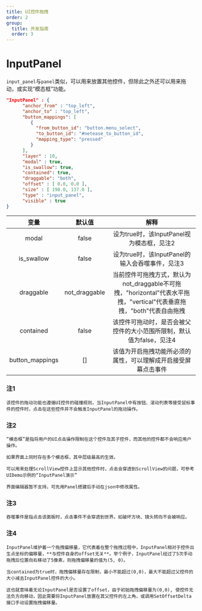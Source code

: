 ```yaml
---
title: UI控件拖拽
order: 2
group:
  title: 开发指南
  order: 3
---
```

# InputPanel
`input_panel`与`panel`类似，可以用来放置其他控件，但除此之外还可以用来拖动，或实现“模态框”功能。

```json
"InputPanel" : {
      "anchor_from" : "top_left",
      "anchor_to" : "top_left",
      "button_mappings": [
         {
           "from_button_id": "button.menu_select",
           "to_button_id": "#netease_to_button_id",
           "mapping_type": "pressed"
         }
      ],
      "layer" : 10,
      "modal" : true,
      "is_swallow": true,
      "contained": true,
      "draggable": "both",
      "offset" : [ 0.0, 0.0 ],
      "size" : [ 198.0, 137.0 ],
      "type" : "input_panel",
      "visible" : true
}
```

|变量|默认值|解释|
|:-:|:-:|:-:|
|modal|false|设为true时，该InputPanel视为模态框，见注2|
|is_swallow|false|设为true时，该InputPanel的输入会吞噬事件，见注3|
|draggable|not_draggable|当前控件可拖拽方式，默认为not_draggable不可拖拽，"horizontal"代表水平拖拽，"vertical"代表垂直拖拽，"both"代表自由拖拽|
|contained|false|该控件可拖动时，是否会被父控件的大小范围所限制，默认值为false，见注4|
|button_mappings|[]|该值为开启拖拽功能所必须的属性，可以理解成开启接受屏幕点击事件|

### 注1
```
该控件的拖动功能也遵循UI控件的碰撞规则，当InputPanel中有按钮、滚动列表等接受鼠标事件的控件时，点击在这些控件并不会触发InputPanel的拖动操作。
```
### 注2
```
“模态框”是指将用户的UI点击操作限制在这个控件及其子控件，而其他的控件都不会响应用户操作。

如果界面上同时存在多个模态框，其中层级最高的生效。

可以用来处理ScrollView控件上显示其他控件时，点击会穿透到ScrollView的问题，可参考UIDemo示例的“InputPanel演示”

界面编辑器暂不支持，可先用Panel搭建后手动在json中修改属性。
```

### 注3
```
吞噬事件是指点击该面板时，点击事件不会穿透到世界。如破坏方块、镜头转向不会被响应。
```

### 注4
```
InputPanel维护着一个拖拽偏移量，它代表着在整个拖拽过程中，InputPanel相对于控件出生点坐标的偏移量，**与控件自身的offset无关**。举个例子，InputPanel经过了5次手动拖拽后位置向右移动了5像素，则拖拽偏移量的值为(5, 0)。

当contained为true时，拖拽偏移量存在限制，最小不能超过(0,0)，最大不能超过父控件的大小减去InputPanel控件的大小。

这也就意味着无论InputPanel是否设置了offset，由于初始拖拽偏移量为(0,0), 使控件无法负方向移动，因此需要将InputPanel放置在其父控件的左上角，或调用SetOffsetDelta接口手动设置拖拽偏移量。
```